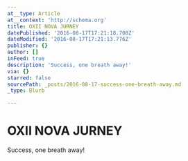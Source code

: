 ```yaml
---
at__type: Article
at__context: 'http://schema.org'
title: OXII NOVA JURNEY
datePublished: '2016-08-17T17:21:18.708Z'
dateModified: '2016-08-17T17:21:13.776Z'
publisher: {}
author: []
inFeed: true
description: 'Success, one breath away!'
via: {}
starred: false
sourcePath: _posts/2016-08-17-success-one-breath-away.md
_type: Blurb

---
```

# OXII NOVA JURNEY

Success, one breath away!